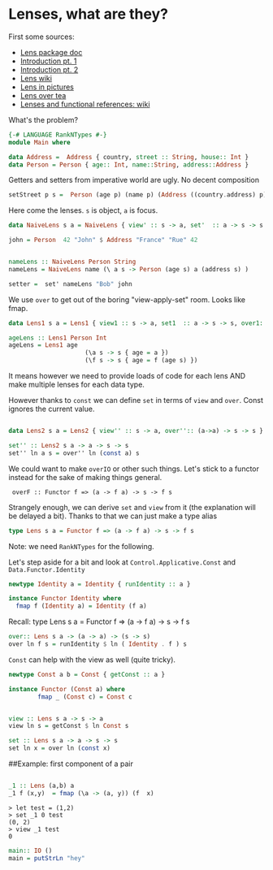# Lenses, what are they?

First some sources: 

* [Lens package doc](https://hackage.haskell.org/package/lens)
* [Introduction pt. 1](http://blog.jakubarnold.cz/2014/07/14/lens-tutorial-introduction-part-1.html)
* [Introduction pt. 2](http://blog.jakubarnold.cz/2014/08/06/lens-tutorial-stab-traversal-part-2.html)
* [Lens wiki](https://github.com/ekmett/lens/wiki)
* [Lens in pictures](http://adit.io/posts/2013-07-22-lenses-in-pictures.html)
* [Lens over tea](http://artyom.me/lens-over-tea-1)
* [Lenses and functional references: wiki](https://en.wikibooks.org/wiki/Haskell/Lenses_and_functional_references)


What's the problem?

```haskell
{-# LANGUAGE RankNTypes #-}
module Main where

data Address =  Address { country, street :: String, house:: Int }
data Person = Person { age:: Int, name::String, address::Address }

```

Getters and setters from imperative world are ugly.
No decent composition

```haskell
setStreet p s =  Person (age p) (name p) (Address ((country.address) p) s ((house.address) p ) ) 
```

Here come the lenses. ```s``` is object, ```a``` is focus.



```haskell
data NaiveLens s a = NaiveLens { view' :: s -> a, set'  :: a -> s -> s }

john = Person  42 "John" $ Address "France" "Rue" 42


nameLens :: NaiveLens Person String
nameLens = NaiveLens name (\ a s -> Person (age s) a (address s) )

setter =  set' nameLens "Bob" john

```

We use ```over``` to get out of the boring "view-apply-set" room. Looks like fmap.

```haskell
data Lens1 s a = Lens1 { view1 :: s -> a, set1  :: a -> s -> s, over1:: (a->a) -> s -> s }

ageLens :: Lens1 Person Int
ageLens = Lens1 age
                     (\a s -> s { age = a })
                     (\f s -> s { age = f (age s) })

```

It means however we need to provide loads of code for each lens AND make multiple lenses for each data type.

However thanks to ```const``` we can define ```set``` in terms of ```view``` and ```over```.
Const ignores the current value.

```haskell

data Lens2 s a = Lens2 { view'' :: s -> a, over'':: (a->a) -> s -> s }

set'' :: Lens2 s a -> a -> s -> s
set'' ln a s = over'' ln (const a) s

```

We could want to make ```overIO``` or other such things. Let's stick to a functor instead for the sake of making things general.

` overF :: Functor f => (a -> f a) -> s -> f s`


Strangely enough, we can derive ```set``` and ```view``` from it (the explanation will be delayed a bit). Thanks to that we can just make a type alias


```haskell
type Lens s a = Functor f => (a -> f a) -> s -> f s

```

Note: we need ```RankNTypes``` for the following.

Let's step aside for a bit and look at  ```Control.Applicative.Const``` and ```Data.Functor.Identity```

```haskell
newtype Identity a = Identity { runIdentity :: a }

instance Functor Identity where
  fmap f (Identity a) = Identity (f a)
```
Recall: 
type Lens s a = Functor f => (a -> f a) -> s -> f s
```haskell
over:: Lens s a -> (a -> a) -> (s -> s)
over ln f s = runIdentity $ ln ( Identity . f ) s

```
```Const``` can help with the view as well (quite tricky).


```haskell
newtype Const a b = Const { getConst :: a } 

instance Functor (Const a) where
        fmap _ (Const c) = Const c 


view :: Lens s a -> s -> a
view ln s = getConst $ ln Const s

set :: Lens s a -> a -> s -> s
set ln x = over ln (const x)

```


##Example: first component of a pair

```haskell

_1 :: Lens (a,b) a 
_1 f (x,y)  = fmap (\a -> (a, y)) (f  x)

```

```
> let test = (1,2)
> set _1 0 test
(0, 2)
> view _1 test
0
```

```haskell
main:: IO ()
main = putStrLn "hey"

```

